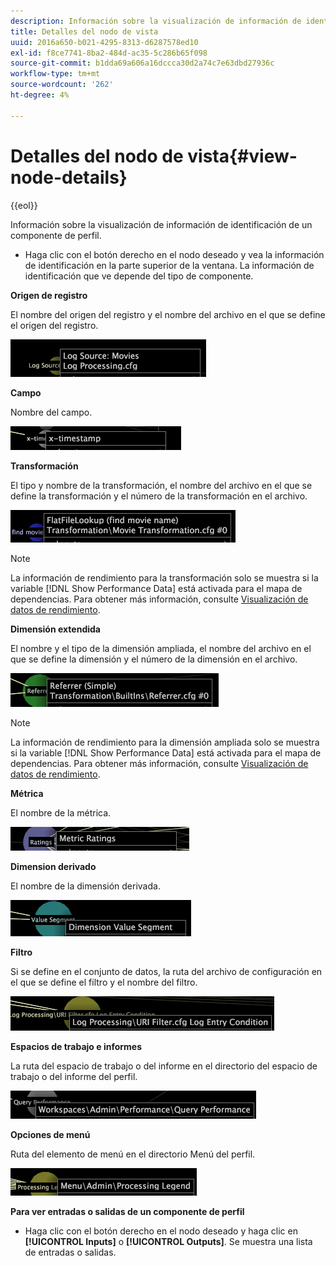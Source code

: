 ```yaml
---
description: Información sobre la visualización de información de identificación de un componente de perfil.
title: Detalles del nodo de vista
uuid: 2016a650-b021-4295-8313-d6287578ed10
exl-id: f8ce7741-8ba2-484d-ac35-5c286b65f098
source-git-commit: b1dda69a606a16dccca30d2a74c7e63dbd27936c
workflow-type: tm+mt
source-wordcount: '262'
ht-degree: 4%

---
```


# Detalles del nodo de vista{#view-node-details}

{{eol}}

Información sobre la visualización de información de identificación de un componente de perfil.

* Haga clic con el botón derecho en el nodo deseado y vea la información de identificación en la parte superior de la ventana. La información de identificación que ve depende del tipo de componente.

**Origen de registro**

El nombre del origen del registro y el nombre del archivo en el que se define el origen del registro.

![](assets/vis_DependencyMap_LogSourceID.png)

**Campo**

Nombre del campo.

![](assets/vis_DependencyMap_FieldID.png)

**Transformación**

El tipo y nombre de la transformación, el nombre del archivo en el que se define la transformación y el número de la transformación en el archivo.

![](assets/vis_DependencyMap_TransformationID.png)

>[!NOTE]
>
>La información de rendimiento para la transformación solo se muestra si la variable [!DNL Show Performance Data] está activada para el mapa de dependencias. Para obtener más información, consulte [Visualización de datos de rendimiento](../../../../../home/c-get-started/c-admin-intrf/c-dataset-mgrs/c-dep-maps/c-disp-perf-data.md#concept-974e2bac3e184f0dab530e63aa4f5ecb).

**Dimensión extendida**

El nombre y el tipo de la dimensión ampliada, el nombre del archivo en el que se define la dimensión y el número de la dimensión en el archivo.

![](assets/vis_DependencyMap_ExtendedDimensionID.png)

>[!NOTE]
>
>La información de rendimiento para la dimensión ampliada solo se muestra si la variable [!DNL Show Performance Data] está activada para el mapa de dependencias. Para obtener más información, consulte [Visualización de datos de rendimiento](../../../../../home/c-get-started/c-admin-intrf/c-dataset-mgrs/c-dep-maps/c-disp-perf-data.md#concept-974e2bac3e184f0dab530e63aa4f5ecb).

**Métrica**

El nombre de la métrica.

![](assets/vis_DependencyMap_MetricID.png)

**Dimension derivado**

El nombre de la dimensión derivada.

![](assets/vis_DependencyMap_DerivedDimensionID.png)

**Filtro**

Si se define en el conjunto de datos, la ruta del archivo de configuración en el que se define el filtro y el nombre del filtro.

![](assets/vis_DependencyMap_FilterID_Dataset.png)

**Espacios de trabajo e informes**

La ruta del espacio de trabajo o del informe en el directorio del espacio de trabajo o del informe del perfil.

![](assets/vis_DependencyMap_WorkspaceID.png)

**Opciones de menú**

Ruta del elemento de menú en el directorio Menú del perfil.

![](assets/vis_DependencyMap_MenuID.png)

**Para ver entradas o salidas de un componente de perfil**

* Haga clic con el botón derecho en el nodo deseado y haga clic en **[!UICONTROL Inputs]** o **[!UICONTROL Outputs]**. Se muestra una lista de entradas o salidas.
